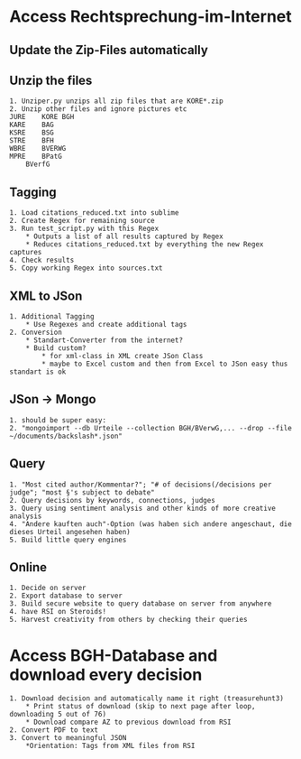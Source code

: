 # Access Rechtsprechung-im-Internet
## Update the Zip-Files automatically
## Unzip the files
	1. Unziper.py unzips all zip files that are KORE*.zip
	2. Unzip other files and ignore pictures etc
	JURE 	KORE BGH
	KARE 	BAG
	KSRE 	BSG
	STRE 	BFH
	WBRE 	BVERWG
	MPRE 	BPatG
	 	BVerfG
## Tagging
	1. Load citations_reduced.txt into sublime
	2. Create Regex for remaining source
	3. Run test_script.py with this Regex
		* Outputs a list of all results captured by Regex
		* Reduces citations_reduced.txt by everything the new Regex captures
	4. Check results
	5. Copy working Regex into sources.txt

## XML to JSon
	1. Additional Tagging 
		* Use Regexes and create additional tags
	2. Conversion
		* Standart-Converter from the internet?
		* Build custom?
			* for xml-class in XML create JSon Class
			* maybe to Excel custom and then from Excel to JSon easy thus standart is ok
## JSon -> Mongo 
	1. should be super easy:
	2. "mongoimport --db Urteile --collection BGH/BVerwG,... --drop --file ~/documents/backslash*.json"
## Query
	1. "Most cited author/Kommentar?"; "# of decisions(/decisions per judge"; "most §'s subject to debate"
	2. Query decisions by keywords, connections, judges
	3. Query using sentiment analysis and other kinds of more creative analysis
	4. "Andere kauften auch"-Option (was haben sich andere angeschaut, die dieses Urteil angesehen haben)
	5. Build little query engines
## Online
	1. Decide on server
	2. Export database to server
	3. Build secure website to query database on server from anywhere
	4. have RSI on Steroids!
	5. Harvest creativity from others by checking their queries

# Access BGH-Database and download every decision
	1. Download decision and automatically name it right (treasurehunt3)
		* Print status of download (skip to next page after loop, downloading 5 out of 76)
		* Download compare AZ to previous download from RSI
	2. Convert PDF to text
	3. Convert to meaningful JSON
		*Orientation: Tags from XML files from RSI

